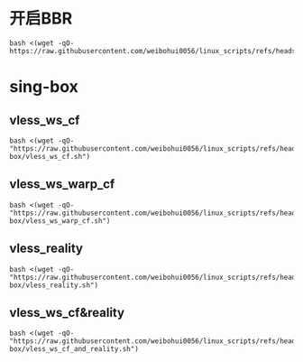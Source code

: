 # 开启BBR
```
bash <(wget -qO- https://raw.githubusercontent.com/weibohui0056/linux_scripts/refs/heads/main/open_bbr.sh)
```

# sing-box

## vless_ws_cf
```
bash <(wget -qO- "https://raw.githubusercontent.com/weibohui0056/linux_scripts/refs/heads/main/sing-box/vless_ws_cf.sh")
```
## vless_ws_warp_cf
```
bash <(wget -qO- "https://raw.githubusercontent.com/weibohui0056/linux_scripts/refs/heads/main/sing-box/vless_ws_warp_cf.sh")
```
## vless_reality
```
bash <(wget -qO- "https://raw.githubusercontent.com/weibohui0056/linux_scripts/refs/heads/main/sing-box/vless_reality.sh")
```
## vless_ws_cf&reality
```
bash <(wget -qO- "https://raw.githubusercontent.com/weibohui0056/linux_scripts/refs/heads/main/sing-box/vless_ws_cf_and_reality.sh")
```
